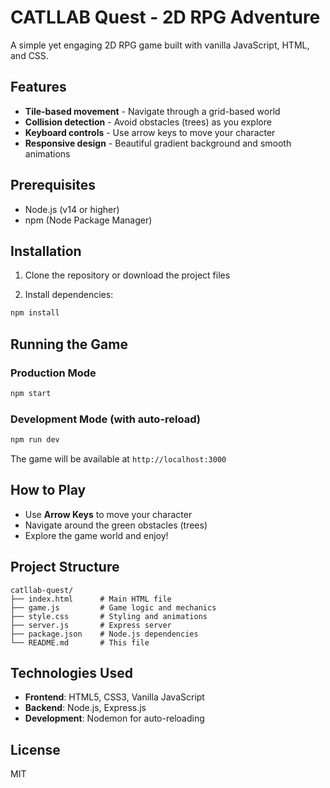 # CATLLAB Quest - 2D RPG Adventure

A simple yet engaging 2D RPG game built with vanilla JavaScript, HTML, and CSS.

## Features

- **Tile-based movement** - Navigate through a grid-based world
- **Collision detection** - Avoid obstacles (trees) as you explore
- **Keyboard controls** - Use arrow keys to move your character
- **Responsive design** - Beautiful gradient background and smooth animations

## Prerequisites

- Node.js (v14 or higher)
- npm (Node Package Manager)

## Installation

1. Clone the repository or download the project files

2. Install dependencies:
```bash
npm install
```

## Running the Game

### Production Mode
```bash
npm start
```

### Development Mode (with auto-reload)
```bash
npm run dev
```

The game will be available at `http://localhost:3000`

## How to Play

- Use **Arrow Keys** to move your character
- Navigate around the green obstacles (trees)
- Explore the game world and enjoy!

## Project Structure

```
catllab-quest/
├── index.html      # Main HTML file
├── game.js         # Game logic and mechanics
├── style.css       # Styling and animations
├── server.js       # Express server
├── package.json    # Node.js dependencies
└── README.md       # This file
```

## Technologies Used

- **Frontend**: HTML5, CSS3, Vanilla JavaScript
- **Backend**: Node.js, Express.js
- **Development**: Nodemon for auto-reloading

## License

MIT

